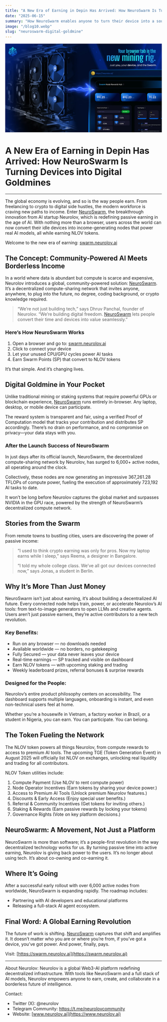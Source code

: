 ```yaml
---
title: "A New Era of Earning in Depin Has Arrived: How NeuroSwarm Is Turning Devices into Digital Goldmines"
date: "2025-06-15"
summary: "How NeuroSwarm enables anyone to turn their device into a source of passive income in the age of decentralized AI."
image: "/blog10.webp"
slug: "neuroswarm-digital-goldmine"
---
```


![NeuroSwarm Digital Goldmine](/blog10.webp)

# A New Era of Earning in Depin Has Arrived: How NeuroSwarm Is Turning Devices into Digital Goldmines



---

The global economy is evolving, and so is the way people earn. From freelancing to crypto to digital side hustles, the modern workforce is craving new paths to income. Enter [NeuroSwarm](https://swarm.neurolov.ai/), the breakthrough innovation from AI startup Neurolov, which is redefining passive earning in the age of AI. With nothing more than a browser, users across the world can now convert their idle devices into income-generating nodes that power real AI models, all while earning NLOV tokens.

Welcome to the new era of earning: [swarm.neurolov.ai](http://swarm.neurolov.ai)

## The Concept: Community-Powered AI Meets Borderless Income
In a world where data is abundant but compute is scarce and expensive, Neurolov introduces a global, community-powered solution: [NeuroSwarm](https://swarm.neurolov.ai/). It’s a decentralized compute-sharing network that invites anyone, anywhere, to plug into the future, no degree, coding background, or crypto knowledge required.

> “We’re not just building tech,” says Dhruv Panchal, founder of Neurolov. “We’re building digital freedom. [NeuroSwarm](https://swarm.neurolov.ai/) lets people convert their time and devices into value seamlessly.”

### Here’s How NeuroSwarm Works
1. Open a browser and go to: [swarm.neurolov.ai](http://swarm.neurolov.ai)
2. Click to connect your device
3. Let your unused CPU/GPU cycles power AI tasks
4. Earn Swarm Points (SP) that convert to NLOV tokens

It’s that simple. And it’s changing lives.

## Digital Goldmine in Your Pocket
Unlike traditional mining or staking systems that require powerful GPUs or blockchain experience, [NeuroSwarm](https://swarm.neurolov.ai/) runs entirely in-browser. Any laptop, desktop, or mobile device can participate.

The reward system is transparent and fair, using a verified Proof of Computation model that tracks your contribution and distributes SP accordingly. There’s no drain on performance, and no compromise on privacy—your data stays with you.

### After the Launch Success of NeuroSwarm
In just days after its official launch, NeuroSwarm, the decentralized compute-sharing network by Neurolov, has surged to 6,000+ active nodes, all operating around the clock.

Collectively, these nodes are now generating an impressive 367,261.28 TFLOPs of compute power, fueling the execution of approximately 723,192 AI tasks to date.

It won’t be long before Neurolov captures the global market and surpasses NVIDIA in the GPU race, powered by the strength of NeuroSwarm’s decentralized compute network.

## Stories from the Swarm
From remote towns to bustling cities, users are discovering the power of passive income:

> “I used to think crypto earning was only for pros. Now my laptop earns while I sleep,” says Reema, a designer in Bangalore.
> 
> “I told my whole college class. We’ve all got our devices connected now,” says Jonas, a student in Berlin.

## Why It’s More Than Just Money
NeuroSwarm isn’t just about earning, it’s about building a decentralized AI future. Every connected node helps train, power, or accelerate Neurolov’s AI tools: from text-to-image generators to open LLMs and creative agents. Users aren’t just passive earners, they’re active contributors to a new tech revolution.

### Key Benefits:
- Run on any browser — no downloads needed
- Available worldwide — no borders, no gatekeeping
- Fully Secured — your data never leaves your device
- Real-time earnings — SP tracked and visible on dashboard
- Earn NLOV tokens — with upcoming staking and trading
- Weekly leaderboard prizes, referral bonuses & surprise rewards

### Designed for the People:
Neurolov’s entire product philosophy centers on accessibility. The dashboard supports multiple languages, onboarding is instant, and even non-technical users feel at home.

Whether you’re a housewife in Vietnam, a factory worker in Brazil, or a student in Nigeria, you can earn. You can participate. You can belong.

## The Token Fueling the Network
The NLOV token powers all things Neurolov, from compute rewards to access to premium AI tools. The upcoming TGE (Token Generation Event) in August 2025 will officially list NLOV on exchanges, unlocking real liquidity and trading for all contributors.

NLOV Token utilities include:
1. Compute Payment (Use NLOV to rent compute power)
2. Node Operator Incentives (Earn tokens by sharing your device power.)
3. Access to Premium AI Tools (Unlock premium Neurolov features.)
4. Discounts & Early Access (Enjoy special user benefits.)
5. Referral & Community Incentives (Get tokens for inviting others.)
6. Staking & Rewards (Earn passive rewards by locking your tokens)
7. Governance Rights (Vote on key platform decisions.)

## NeuroSwarm: A Movement, Not Just a Platform
NeuroSwarm is more than software; it’s a people-first revolution in the way decentralized technology works for us. By turning passive time into active earning, Neurolov is giving back power to the users. It’s no longer about using tech. It’s about co-owning and co-earning it.

## Where It’s Going
After a successful early rollout with over 6,000 active nodes from worldwide, NeuroSwarm is expanding rapidly. The roadmap includes:
- Partnering with AI developers and educational platforms
- Releasing a full-stack AI agent ecosystem.

## Final Word: A Global Earning Revolution
The future of work is shifting. [NeuroSwarm](https://swarm.neurolov.ai/) captures that shift and amplifies it. It doesn’t matter who you are or where you’re from, if you’ve got a device, you’ve got power. And power, finally, pays.

Visit: [https://swarm.neurolov.ai](https://swarm.neurolov.ai)

---

About Neurolov: Neurolov is a global Web3-AI platform redefining decentralized infrastructure. With tools like NeuroSwarm and a full stack of AI models, Neurolov empowers anyone to earn, create, and collaborate in a borderless future of intelligence.

Contact:
- Twitter (X): @neurolov
- Telegram Community: https://t.me/neurolovcommunity
- Website: [www.neurolov.ai](https://www.neurolov.ai)

